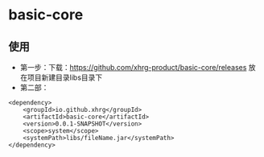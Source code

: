 # basic-core

## 使用

* 第一步：下载：https://github.com/xhrg-product/basic-core/releases 放在项目新建目录libs目录下
* 第二部：

```
<dependency>
    <groupId>io.github.xhrg</groupId>
    <artifactId>basic-core</artifactId>
    <version>0.0.1-SNAPSHOT</version>
    <scope>system</scope>
    <systemPath>libs/fileName.jar</systemPath>
</dependency>
```
